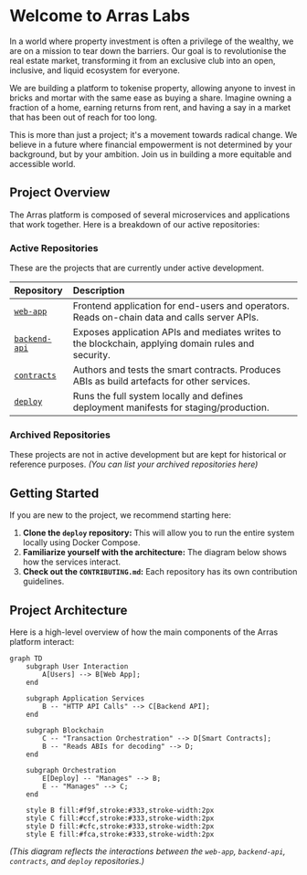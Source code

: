 # Welcome to Arras Labs

In a world where property investment is often a privilege of the wealthy, we are on a mission to tear down the barriers. Our goal is to revolutionise the real estate market, transforming it from an exclusive club into an open, inclusive, and liquid ecosystem for everyone.

We are building a platform to tokenise property, allowing anyone to invest in bricks and mortar with the same ease as buying a share. Imagine owning a fraction of a home, earning returns from rent, and having a say in a market that has been out of reach for too long.

This is more than just a project; it's a movement towards radical change. We believe in a future where financial empowerment is not determined by your background, but by your ambition. Join us in building a more equitable and accessible world.

## Project Overview

The Arras platform is composed of several microservices and applications that work together. Here is a breakdown of our active repositories:

### Active Repositories

These are the projects that are currently under active development.

| Repository | Description |
| :--- | :--- |
| [`web-app`](https://github.com/arras-labs/web-app) | Frontend application for end-users and operators. Reads on-chain data and calls server APIs. |
| [`backend-api`](https://github.com/arras-labs/backend-api) | Exposes application APIs and mediates writes to the blockchain, applying domain rules and security. |
| [`contracts`](https://github.com/arras-labs/contracts) | Authors and tests the smart contracts. Produces ABIs as build artefacts for other services. |
| [`deploy`](https://github.com/arras-labs/deploy) | Runs the full system locally and defines deployment manifests for staging/production. |

### Archived Repositories

These projects are not in active development but are kept for historical or reference purposes.
*(You can list your archived repositories here)*

## Getting Started

If you are new to the project, we recommend starting here:

1.  **Clone the `deploy` repository:** This will allow you to run the entire system locally using Docker Compose.
2.  **Familiarize yourself with the architecture:** The diagram below shows how the services interact.
3.  **Check out the `CONTRIBUTING.md`:** Each repository has its own contribution guidelines.

## Project Architecture

Here is a high-level overview of how the main components of the Arras platform interact:

```mermaid
graph TD
    subgraph User Interaction
        A[Users] --> B[Web App];
    end

    subgraph Application Services
        B -- "HTTP API Calls" --> C[Backend API];
    end

    subgraph Blockchain
        C -- "Transaction Orchestration" --> D[Smart Contracts];
        B -- "Reads ABIs for decoding" --> D;
    end

    subgraph Orchestration
        E[Deploy] -- "Manages" --> B;
        E -- "Manages" --> C;
    end

    style B fill:#f9f,stroke:#333,stroke-width:2px
    style C fill:#ccf,stroke:#333,stroke-width:2px
    style D fill:#cfc,stroke:#333,stroke-width:2px
    style E fill:#fca,stroke:#333,stroke-width:2px
```

*(This diagram reflects the interactions between the `web-app`, `backend-api`, `contracts`, and `deploy` repositories.)*


